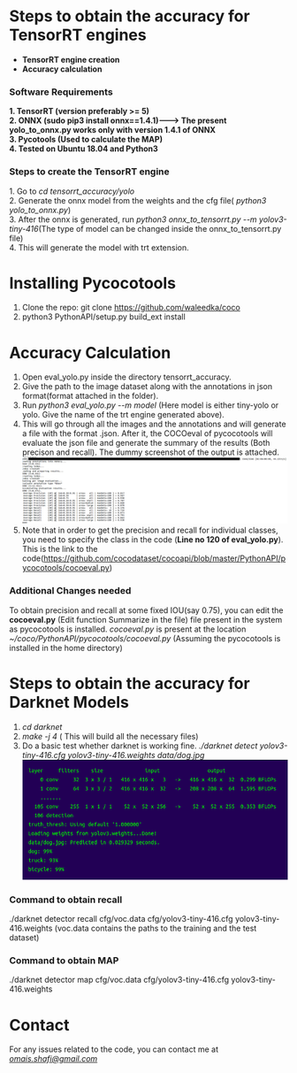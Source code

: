 
# Steps to obtain the accuracy for TensorRT engines
* <b>TensorRT engine creation</b>
* <b>Accuracy calculation</b>

<h3>Software Requirements</h3> 
<b> 1. TensorRT (version preferably >= 5) </b> <br>
<b> 2. ONNX (sudo pip3 install onnx==1.4.1)---> The present yolo_to_onnx.py works only with version 1.4.1 of ONNX </b> <br>
<b> 3. Pycotools (Used to calculate the MAP) </b> <br>
<b> 4. Tested on Ubuntu 18.04 and Python3 </b> <br>

<h3> Steps to create the TensorRT engine</h3>
1. Go to <i>cd tensorrt_accuracy/yolo </i> <br>
2. Generate the onnx model from the weights and the cfg file( <i>python3 yolo_to_onnx.py</i>) <br>
3. After the onnx is generated, run <i> python3 onnx_to_tensorrt.py --m yolov3-tiny-416</i>(The type of model can be changed inside the onnx_to_tensorrt.py file) <br>
4. This will generate the model with trt extension.<br>


# Installing Pycocotools
1. Clone the repo: git clone https://github.com/waleedka/coco
2. python3 PythonAPI/setup.py build_ext install 

# Accuracy Calculation
1. Open eval_yolo.py inside the directory tensorrt_accuracy. <br>
2. Give the path to the image dataset along with the annotations in json format(format attached in the folder).<br>
3. Run <i>python3 eval_yolo.py --m model</i> (Here model is either tiny-yolo or yolo. Give the name of the trt engine generated above).<br>
4. This will go through all the images and the annotations and will generate a file with the format .json. After it, the COCOeval of pycocotools will evaluate the json file and generate the summary of the results (Both precison and recall). The dummy screenshot of the output is attached.
 ![Accuracy_output](mdoutput.png)
 5. Note that in order to get the precision and recall for individual classes, you need to specify the class in the code (<b>Line no 120 of eval_yolo.py</b>). This is the link to the code(https://github.com/cocodataset/cocoapi/blob/master/PythonAPI/pycocotools/cocoeval.py)<br>

<h3> Additional Changes needed</h3>
 To obtain precision and recall at some fixed IOU(say 0.75), you can edit the <b>cocoeval.py</b> (Edit function Summarize in the file) file present in the system as pycocotools is installed. <i>cocoeval.py</i> is present at the location <i> ~/coco/PythonAPI/pycocotools/cocoeval.py</i> (Assuming the pycocotools is installed in the home directory)


# Steps to obtain the accuracy for Darknet Models
1. <i> cd darknet </i> <br>
2. <i> make -j 4 </i> ( This will build all the necessary files) <br>
3. Do a basic test whether darknet is working fine. <i>./darknet detect yolov3-tiny-416.cfg yolov3-tiny-416.weights data/dog.jpg </i> <br>
 ![Darknet_sample](darknetsampleout.png)

<h3> Command to obtain recall</h3>
 ./darknet detector recall cfg/voc.data cfg/yolov3-tiny-416.cfg yolov3-tiny-416.weights (voc.data contains the paths to the training and the test dataset)


<h3> Command to obtain MAP </h3>
./darknet detector map cfg/voc.data cfg/yolov3-tiny-416.cfg yolov3-tiny-416.weights 


# Contact
For any issues related to the code, you can contact me at <i>omais.shafi@gmail.com</i>
  
